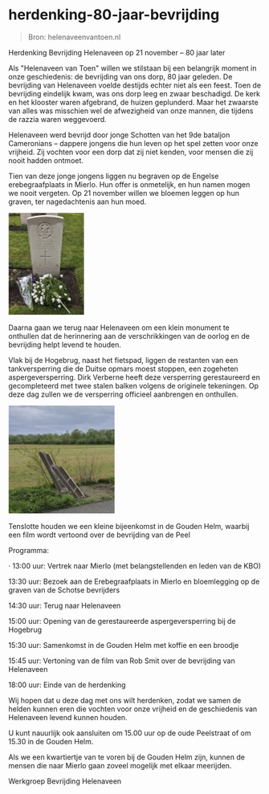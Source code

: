 # herdenking-80-jaar-bevrijding

> Bron: helenaveenvantoen.nl

Herdenking Bevrijding Helenaveen op 21 november – 80 jaar later

Als "Helenaveen van Toen" willen we stilstaan bij een belangrijk moment in onze geschiedenis: de bevrijding van ons dorp, 80 jaar geleden. De bevrijding van Helenaveen voelde destijds echter niet als een feest. Toen de bevrijding eindelijk kwam, was ons dorp leeg en zwaar beschadigd. De kerk en het klooster waren afgebrand, de huizen geplunderd. Maar het zwaarste van alles was misschien wel de afwezigheid van onze mannen, die tijdens de razzia waren weggevoerd.

Helenaveen werd bevrijd door jonge Schotten van het 9de bataljon Cameronians – dappere jongens die hun leven op het spel zetten voor onze vrijheid. Zij vochten voor een dorp dat zij niet kenden, voor mensen die zij nooit hadden ontmoet.

Tien van deze jonge jongens liggen nu begraven op de Engelse erebegraafplaats in Mierlo. Hun offer is onmetelijk, en hun namen mogen we nooit vergeten. Op 21 november willen we bloemen leggen op hun graven, ter nagedachtenis aan hun moed.

![](images/herdenking-80-jaar-bevrijding/graf.jpg)

Daarna gaan we terug naar Helenaveen om een klein monument te onthullen dat de herinnering aan de verschrikkingen van de oorlog en de bevrijding helpt levend te houden.

Vlak bij de Hogebrug, naast het fietspad, liggen de restanten van een tankversperring die de Duitse opmars moest stoppen, een zogeheten aspergeversperring. Dirk Verberne heeft deze versperring gerestaureerd en gecompleteerd met twee stalen balken volgens de originele tekeningen. Op deze dag zullen we de versperring officieel aanbrengen en onthullen.

![](images/herdenking-80-jaar-bevrijding/Naamloos_6.jpg)

Tenslotte houden we een kleine bijeenkomst in de Gouden Helm, waarbij een film wordt vertoond over de bevrijding van de Peel

Programma:

· 13:00 uur: Vertrek naar Mierlo (met belangstellenden en leden van de KBO)

13:30 uur: Bezoek aan de Erebegraafplaats in Mierlo en bloemlegging op de graven van de Schotse bevrijders

14:30 uur: Terug naar Helenaveen

15:00 uur: Opening van de gerestaureerde aspergeversperring bij de Hogebrug

15:30 uur: Samenkomst in de Gouden Helm met koffie en een broodje

15:45 uur: Vertoning van de film van Rob Smit over de bevrijding van Helenaveen

18:00 uur: Einde van de herdenking

Wij hopen dat u deze dag met ons wilt herdenken, zodat we samen de helden kunnen eren die vochten voor onze vrijheid en de geschiedenis van Helenaveen levend kunnen houden.

U kunt nauurlijk ook aansluiten om 15.00 uur op de oude Peelstraat of om 15.30 in de Gouden Helm.

Als we een kwartiertje van te voren bij de Gouden Helm zijn, kunnen de mensen die naar Mierlo gaan zoveel mogelijk met elkaar meerijden.

Werkgroep Bevrijding Helenaveen
